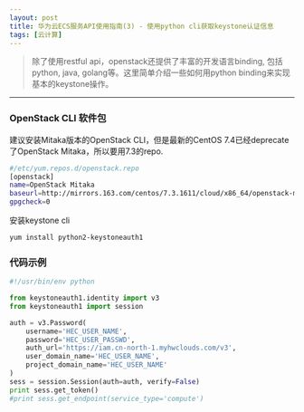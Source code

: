 ```yaml
---
layout: post
title: 华为云ECS服务API使用指南(3) - 使用python cli获取keystone认证信息
tags: [云计算]
---
```


> 除了使用restful api，openstack还提供了丰富的开发语言binding, 包括python, java, golang等。这里简单介绍一些如何用python binding来实现基本的keystone操作。

------

### OpenStack CLI 软件包

建议安装Mitaka版本的OpenStack CLI，但是最新的CentOS 7.4已经deprecate了OpenStack Mitaka，所以要用7.3的repo.
```sh
#/etc/yum.repos.d/openstack.repo
[openstack]
name=OpenStack Mitaka
baseurl=http://mirrors.163.com/centos/7.3.1611/cloud/x86_64/openstack-mitaka/
gpgcheck=0
```

安装keystone cli
```sh
yum install python2-keystoneauth1
```

### 代码示例
```python
#!/usr/bin/env python

from keystoneauth1.identity import v3
from keystoneauth1 import session

auth = v3.Password(
    username='HEC_USER_NAME',
    password='HEC_USER_PASSWD',
    auth_url='https://iam.cn-north-1.myhwclouds.com/v3',
    user_domain_name='HEC_USER_NAME',
    project_domain_name='HEC_USER_NAME'
)
sess = session.Session(auth=auth, verify=False)
print sess.get_token()
#print sess.get_endpoint(service_type='compute')
```
